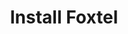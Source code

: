 ---sort_key: 11layout: "sku"id: install-foxtel-set-top-boxtitle: "Install Foxtel "heading: "Install Foxtel "sub-title: "Technician visit to install or upgrade your Foxtel set top box."category: "Home Entertainment"category_description: "Services for TVs and Home Theatre devices."features: - feature: "If you don't want to do a self-install, IT Solver will take care of your Foxtel install. " - feature: "We support IQ2, IQ3, IQ4 and IQ5 if it's the name released."price: "99"unit: "set top box"australia_only: "Yes"---